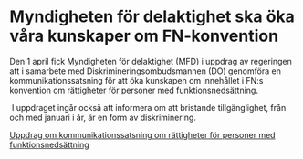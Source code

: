 # Myndigheten för delaktighet ska öka våra kunskaper om FN-konvention

Den 1 april fick Myndigheten för delaktighet (MFD) i uppdrag av regeringen att i samarbete med Diskrimineringsombudsmannen (DO) genomföra en kommunikationssatsning för att öka kunskapen om innehållet i FN:s konvention om rättigheter för personer med funktionsnedsättning.


 I uppdraget ingår också att informera om att bristande tillgänglighet, från och med januari i år, är en form av diskriminering.

[Uppdrag om kommunikationssatsning om rättigheter för personer med funktionsnedsättning](http://www.regeringen.se/sb/d/19796/a/258039)
